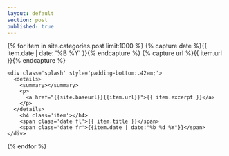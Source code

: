 ```yaml
---
layout: default
section: post
published: true
---
```




<div class='listing col6 pad4h margin3' style='padding-bottom:6em;'>
  {% for item in site.categories.post limit:1000 %}
    {% capture date %}{{ item.date | date: '%B %Y' }}{% endcapture %}
  	{% capture url %}{{ item.url }}{% endcapture %}
  
    <div class='splash' style='padding-bottom:.42em;'>
      <details>
        <summary></summary>
        <p>
          <a href="{{site.baseurl}}{{item.url}}">{{ item.excerpt }}</a>
        </p>
      </details>
        <h4 class='item'></h4>
        <span class='date fl'>{{ item.title }}</span>
        <span class='date fr'>{{item.date | date:"%b %d %Y"}}</span>
    </div>
      
  {% endfor %}
</div>





<!--
show list by default
boolean first one open
click on list to open
separate link to post
summary is post name and date
<p> is {{ post.excerpt }}
-->
